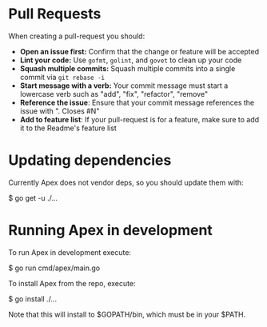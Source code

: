 
# Pull Requests

When creating a pull-request you should:

- __Open an issue first:__ Confirm that the change or feature will be accepted
- __Lint your code:__ Use  `gofmt`, `golint`, and `govet` to clean up your code
- __Squash multiple commits:__ Squash multiple commits into a single commit via `git rebase -i`
- __Start message with a verb:__ Your commit message must start a lowercase verb such as "add", "fix", "refactor", "remove"
- __Reference the issue__: Ensure that your commit message references the issue with ". Closes #N"
- __Add to feature list__: If your pull-request is for a feature, make sure to add it to the Readme's feature list

# Updating dependencies

Currently Apex does not vendor deps, so you should update them with:

  $ go get -u ./...

# Running Apex in development

To run Apex in development execute:

  $ go run cmd/apex/main.go <args>

To install Apex from the repo, execute:

  $ go install ./...

Note that this will install to $GOPATH/bin, which must be in your $PATH.
